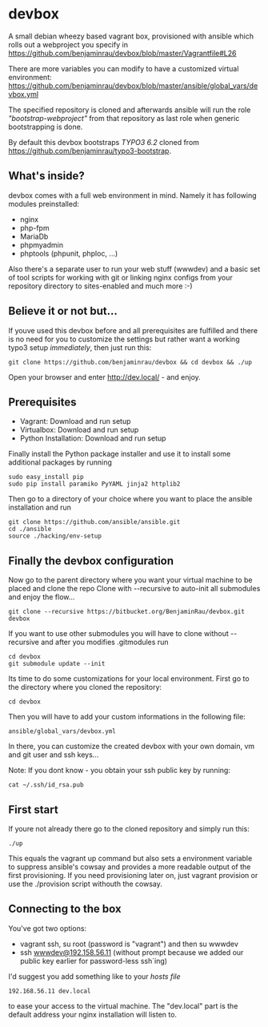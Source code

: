 # devbox
A small debian wheezy based vagrant box, provisioned with ansible which rolls out a webproject you specify in https://github.com/benjaminrau/devbox/blob/master/Vagrantfile#L26

There are more variables you can modify to have a customized virtual environment: https://github.com/benjaminrau/devbox/blob/master/ansible/global_vars/devbox.yml

The specified repository is cloned and afterwards ansible will run the role _"bootstrap-webproject"_ from that repository as last role when generic bootstrapping is done.

By default this devbox bootstraps _TYPO3 6.2_ cloned from https://github.com/benjaminrau/typo3-bootstrap.

## What's inside?
devbox comes with a full web environment in mind.
Namely it has following modules preinstalled:

* nginx
* php-fpm
* MariaDb
* phpmyadmin
* phptools (phpunit, phploc, ...)

Also there's a separate user to run your web stuff (wwwdev) and a basic set of tool scripts for working with git or linking nginx configs from your repository directory to sites-enabled and much more :-)

## Believe it or not but...

If youve used this devbox before and all prerequisites are fulfilled and there is no need for you to customize the settings but rather want a working typo3 setup _immediately_, then just run this:

	git clone https://github.com/benjaminrau/devbox && cd devbox && ./up

Open your browser and enter http://dev.local/ - and enjoy.

## Prerequisites
* Vagrant: Download and run setup
* Virtualbox: Download and run setup
* Python Installation: Download and run setup

Finally install the Python package installer and use it to install some additional packages by running

    sudo easy_install pip
    sudo pip install paramiko PyYAML jinja2 httplib2

Then go to a directory of your choice where you want to place the ansible installation and run

    git clone https://github.com/ansible/ansible.git
    cd ./ansible
    source ./hacking/env-setup

## Finally the devbox configuration
Now go to the parent directory where you want your virtual machine to be placed and clone the repo
Clone with --recursive to auto-init all submodules and enjoy the flow...

    git clone --recursive https://bitbucket.org/BenjaminRau/devbox.git devbox

If you want to use other submodules you will have to clone without --recursive and after you modifies .gitmodules run

	cd devbox
	git submodule update --init

Its time to do some customizations for your local environment. First go to the directory where you cloned the repository:

    cd devbox

Then you will have to add your custom informations in the following file:

    ansible/global_vars/devbox.yml

In there, you can customize the created devbox with your own domain, vm and git user and ssh keys...

Note: If you dont know - you obtain your ssh public key by running:

    cat ~/.ssh/id_rsa.pub

## First start
If youre not already there go to the cloned repository and simply run this:

    ./up

This equals the vagrant up command but also sets a environment variable to suppress ansible's cowsay and provides a more readable output of the first provisioning. If you need provisioning later on, just vagrant provision or use the ./provision script withouth the cowsay.

## Connecting to the box
You've got two options:

* vagrant ssh, su root (password is "vagrant") and then su wwwdev
* ssh wwwdev@192.158.56.11 (without prompt because we added our public key earlier for password-less ssh´ing)

I'd suggest you add something like to your _hosts file_

    192.168.56.11 dev.local

to ease your access to the virtual machine. The "dev.local" part is the default address your nginx installation will listen to.
